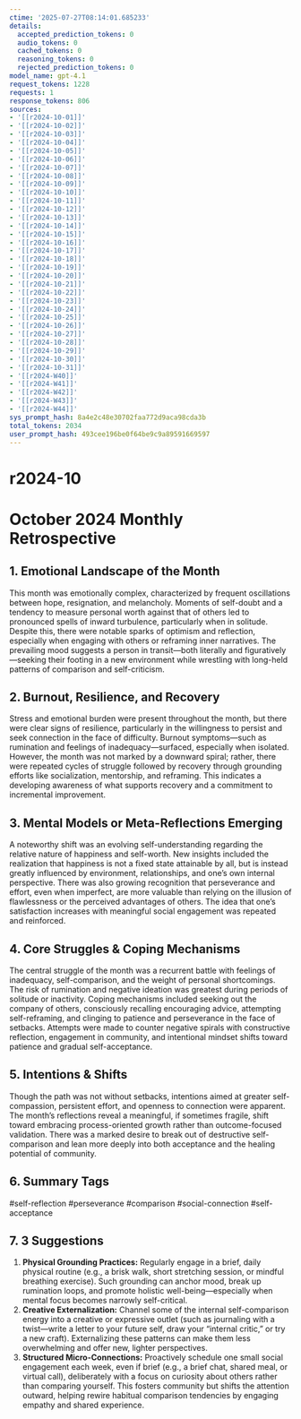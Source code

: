 ```yaml
---
ctime: '2025-07-27T08:14:01.685233'
details:
  accepted_prediction_tokens: 0
  audio_tokens: 0
  cached_tokens: 0
  reasoning_tokens: 0
  rejected_prediction_tokens: 0
model_name: gpt-4.1
request_tokens: 1228
requests: 1
response_tokens: 806
sources:
- '[[r2024-10-01]]'
- '[[r2024-10-02]]'
- '[[r2024-10-03]]'
- '[[r2024-10-04]]'
- '[[r2024-10-05]]'
- '[[r2024-10-06]]'
- '[[r2024-10-07]]'
- '[[r2024-10-08]]'
- '[[r2024-10-09]]'
- '[[r2024-10-10]]'
- '[[r2024-10-11]]'
- '[[r2024-10-12]]'
- '[[r2024-10-13]]'
- '[[r2024-10-14]]'
- '[[r2024-10-15]]'
- '[[r2024-10-16]]'
- '[[r2024-10-17]]'
- '[[r2024-10-18]]'
- '[[r2024-10-19]]'
- '[[r2024-10-20]]'
- '[[r2024-10-21]]'
- '[[r2024-10-22]]'
- '[[r2024-10-23]]'
- '[[r2024-10-24]]'
- '[[r2024-10-25]]'
- '[[r2024-10-26]]'
- '[[r2024-10-27]]'
- '[[r2024-10-28]]'
- '[[r2024-10-29]]'
- '[[r2024-10-30]]'
- '[[r2024-10-31]]'
- '[[r2024-W40]]'
- '[[r2024-W41]]'
- '[[r2024-W42]]'
- '[[r2024-W43]]'
- '[[r2024-W44]]'
sys_prompt_hash: 8a4e2c48e30702faa772d9aca98cda3b
total_tokens: 2034
user_prompt_hash: 493cee196be0f64be9c9a89591669597
---
```

# r2024-10

# October 2024 Monthly Retrospective

## 1. Emotional Landscape of the Month

This month was emotionally complex, characterized by frequent oscillations between hope, resignation, and melancholy. Moments of self-doubt and a tendency to measure personal worth against that of others led to pronounced spells of inward turbulence, particularly when in solitude. Despite this, there were notable sparks of optimism and reflection, especially when engaging with others or reframing inner narratives. The prevailing mood suggests a person in transit—both literally and figuratively—seeking their footing in a new environment while wrestling with long-held patterns of comparison and self-criticism.

## 2. Burnout, Resilience, and Recovery

Stress and emotional burden were present throughout the month, but there were clear signs of resilience, particularly in the willingness to persist and seek connection in the face of difficulty. Burnout symptoms—such as rumination and feelings of inadequacy—surfaced, especially when isolated. However, the month was not marked by a downward spiral; rather, there were repeated cycles of struggle followed by recovery through grounding efforts like socialization, mentorship, and reframing. This indicates a developing awareness of what supports recovery and a commitment to incremental improvement.

## 3. Mental Models or Meta-Reflections Emerging

A noteworthy shift was an evolving self-understanding regarding the relative nature of happiness and self-worth. New insights included the realization that happiness is not a fixed state attainable by all, but is instead greatly influenced by environment, relationships, and one’s own internal perspective. There was also growing recognition that perseverance and effort, even when imperfect, are more valuable than relying on the illusion of flawlessness or the perceived advantages of others. The idea that one’s satisfaction increases with meaningful social engagement was repeated and reinforced.

## 4. Core Struggles & Coping Mechanisms

The central struggle of the month was a recurrent battle with feelings of inadequacy, self-comparison, and the weight of personal shortcomings. The risk of rumination and negative ideation was greatest during periods of solitude or inactivity. Coping mechanisms included seeking out the company of others, consciously recalling encouraging advice, attempting self-reframing, and clinging to patience and perseverance in the face of setbacks. Attempts were made to counter negative spirals with constructive reflection, engagement in community, and intentional mindset shifts toward patience and gradual self-acceptance.

## 5. Intentions & Shifts

Though the path was not without setbacks, intentions aimed at greater self-compassion, persistent effort, and openness to connection were apparent. The month’s reflections reveal a meaningful, if sometimes fragile, shift toward embracing process-oriented growth rather than outcome-focused validation. There was a marked desire to break out of destructive self-comparison and lean more deeply into both acceptance and the healing potential of community.

## 6. Summary Tags

#self-reflection #perseverance #comparison #social-connection #self-acceptance

## 7. 3 Suggestions

1. **Physical Grounding Practices:** Regularly engage in a brief, daily physical routine (e.g., a brisk walk, short stretching session, or mindful breathing exercise). Such grounding can anchor mood, break up rumination loops, and promote holistic well-being—especially when mental focus becomes narrowly self-critical.
2. **Creative Externalization:** Channel some of the internal self-comparison energy into a creative or expressive outlet (such as journaling with a twist—write a letter to your future self, draw your “internal critic,” or try a new craft). Externalizing these patterns can make them less overwhelming and offer new, lighter perspectives.
3. **Structured Micro-Connections:** Proactively schedule one small social engagement each week, even if brief (e.g., a brief chat, shared meal, or virtual call), deliberately with a focus on curiosity about others rather than comparing yourself. This fosters community but shifts the attention outward, helping rewire habitual comparison tendencies by engaging empathy and shared experience.